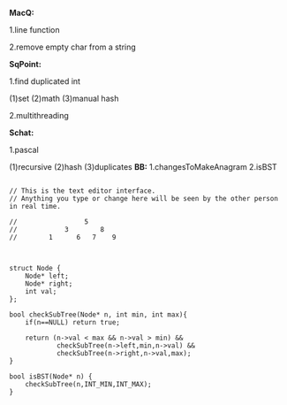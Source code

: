 **MacQ:**

1.line function

2.remove empty char from a string

**SqPoint:**

1.find duplicated int

\(1\)set \(2\)math \(3\)manual hash

2.multithreading

**Schat:**

1.pascal

\(1\)recursive \(2\)hash \(3\)duplicates
**BB:**
1.changesToMakeAnagram
2.isBST

```

// This is the text editor interface. 
// Anything you type or change here will be seen by the other person in real time.

//                 5
//            3        8
//        1      6   7    9  



struct Node {
    Node* left;
    Node* right;
    int val;
};

bool checkSubTree(Node* n, int min, int max){
    if(n==NULL) return true;
    
    return (n->val < max && n->val > min) && 
            checkSubTree(n->left,min,n->val) &&
            checkSubTree(n->right,n->val,max);
}

bool isBST(Node* n) {
    checkSubTree(n,INT_MIN,INT_MAX);
}
```


